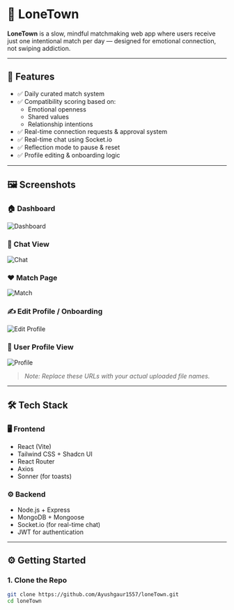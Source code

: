 # 🌿 LoneTown

**LoneTown** is a slow, mindful matchmaking web app where users receive just one intentional match per day — designed for emotional connection, not swiping addiction.

---

## 🚀 Features

- ✅ Daily curated match system
- ✅ Compatibility scoring based on:
  - Emotional openness
  - Shared values
  - Relationship intentions
- ✅ Real-time connection requests & approval system
- ✅ Real-time chat using Socket.io
- ✅ Reflection mode to pause & reset
- ✅ Profile editing & onboarding logic

---

## 🖼️ Screenshots

### 🏠 Dashboard  
![Dashboard](https://raw.githubusercontent.com/Ayushgaur1557/loneTown/main/screenshots/dashboard.png)

### 💬 Chat View  
![Chat](https://raw.githubusercontent.com/Ayushgaur1557/loneTown/main/screenshots/chat.png)

### ❤️ Match Page  
![Match](https://raw.githubusercontent.com/Ayushgaur1557/loneTown/main/screenshots/match.png)

### ✍️ Edit Profile / Onboarding  
![Edit Profile](https://raw.githubusercontent.com/Ayushgaur1557/loneTown/main/screenshots/edit-profile.png)

### 📄 User Profile View  
![Profile](https://raw.githubusercontent.com/Ayushgaur1557/loneTown/main/screenshots/profile.png)

> _Note: Replace these URLs with your actual uploaded file names._

---

## 🛠️ Tech Stack

### 🖥️ Frontend
- React (Vite)
- Tailwind CSS + Shadcn UI
- React Router
- Axios
- Sonner (for toasts)

### ⚙️ Backend
- Node.js + Express
- MongoDB + Mongoose
- Socket.io (for real-time chat)
- JWT for authentication

---

## ⚙️ Getting Started

### 1. Clone the Repo

```bash
git clone https://github.com/Ayushgaur1557/loneTown.git
cd loneTown
